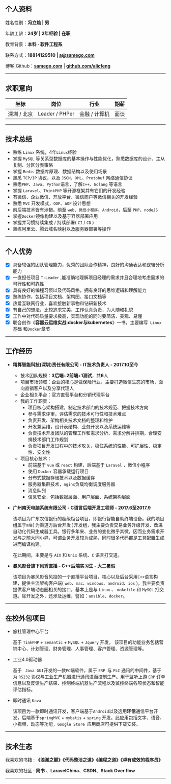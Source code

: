## 个人资料

姓名性别：**冯立灿 | 男**

年龄工龄：**24岁 | 2年经验 | 在职**

教育背景：**本科 · 软件工程系**

联系方式：**18814129510 | a@samego.com**

博客|Github：**[samego.com](https://www.samego.com)** | **[github.com/alicfeng](https://github.com/alicfeng)**

___



## 求职意向

|     坐标      |       岗位       |      行业       | 期薪 |
| :-----------: | :--------------: | :-------------: | :--: |
| 深圳  /  北京 | Leader  /  PHPer | 金融  /  计算机 | 面谈 |

___



## 技术总结

- 熟练 `Linux` 系统，4年`Linux`经验
- 掌握 `MySQL` 等关系型数据库的基本操作与性能优化，熟悉数据库的设计、主从复制、分区分表策略
- 掌握 `Redis` 数据库原理、数据结构以及使用场景
- 熟悉 `TCP/IP` 协议，以及 `JSON`、`XML`、`Protobuf` 网络通信协议
- 熟悉`PHP`、`Java`、`Python`语言，了解`C++`、`Golang` 等语言
- 掌握 `Laravel`、`ThinkPHP` 等开源框架并有它们的开发经验
- 有微信、企业微信、开放平台、微信商户等微信相关的开发经验
- 熟悉 `MVC` 开发模式，`OOP`、`AOP` 设计思想
- 前后端技术皆有涉猎。前至 `web`、`微信小程序`、`Android`，后至 `PHP`、`nodeJS`
- 掌握`Docker`镜像构建以及基于容器部署应用
- 掌握并习惯持续集成 / 持续部署( `CI` / `CD` )
- 熟练阿里云、腾云域名映射以及服务器部署等操作

___



## 个人优势

- [x] 具备较强的团队管理能力，优秀的团队合作精神，良好的沟通表达和逻辑分析能力
- [x] 一直担任项目 `T-Leader` ,能准确地理解项目经理的需求并且合理地考虑需求的可行性和可靠性
- [x] 具有良好的编程习惯以及代码风格，拥有良好的思维逻辑和理解能力
- [x] 熟练协作，包括项目文档、架构图、接口文档等
- [x] 热爱互联网行业，喜欢接触新事物和钻研新技术
- [x] 有自己的想法，比较追求完美，工作认真负责，为人随和礼貌
- [x] 工作中对代码质量要求极高，实现功能的同时要简洁、美观、易懂
- [x] 联合创作《**容器云运维实战:docker与kubernetes**》⼀书，主要编写` Linux`基础 和`Docker`章节

___



## 工作经历

- **精算智能科技(深圳)责任有限公司 - IT技术负责人 - 2017.10至今**

  - 技术团队规模：**3后端**+**2前端**+**1测试**，共**6**人
  - 项目市场领域：企业的核心是做保险行业，主要打造微信生态的市场，面向直销客户以及分享代理人
  - 企业相关平台：官方直营平台和分销代理平台
  - 我的工作职责：
    - 项目核心架构搭建，制定技术部门的技术规范、把握技术方向
    - 参与需求评审，评估需求的技术可行性和技术难点
    - 负责开发、架构相关技术文档的整理和维护
    - 开发兼运维，设计表结构、业务开发以及系统运维等
    - 负责技术开发团队的管理工作和需求分析、需求分解并排期，合理安排技术部门工作规划
    - 负责项目开发过程中的技术攻关，稳住系统的性能、可扩展性、稳定性、安全性
  - 项目核心技术：
    - 前端基于 `vue` 或 `react` 构建，后端基于 `Laravel` ，微信小程序
    - 使用 `Docker` 容器承载运行项目
    - 分布式数据存储技术以及数据缓存
    - 服务器集群技术，`nginx`负载均衡调度服务器
    - 消息队列
    - 信息安全，包括数据层面、用户层面、系统架构层面

  

- **广州南天电脑系统有限公司 - C语言后端开发工程师 - 2017.6至2017.9**

  该项目为广东农信银行的超级柜台项目，即银行智能自助终端设备。我的项目组属于`m端`( 为渠道方后台开发 )开发组，我主要负责交易业务升级开发、改进自动化代码生成器工具。银行多年来、业务的变化微乎其微，因而业务需求开发与之前大同小异，可谓业务开发较为成熟，同时很多代码都是工具配置生成进而编译构建。

  在此期间，主要是与 `AIX` 和 `Unix` 系统、`C` 语言打交道。

  

- **暴风影音旗下风秀直播 - C++后端实习生 - 大二暑假**

  该项目为暴风影音风投的一个直播平台项目，核心以及后台采用`C++`语言构建，提供主流架构客户端( `web`、`mac`、`windows`、`android`、`ios` )。我主要负责提供客户端动态圈相关的接口，基本上是与 `Linux` 、 `makefile` 和 `MySQL` 打交道。除开发之外，还涉及运维，譬如：`ansible`、`docker`。

___



## 在校外包项目

- 旅社管理中心平台

  基于 `TinkPHP` + `Semantic` + `MySQL` + `Jquery` 开发， 该项目的功能业务包括营销中心、计划管理、财务管理、人事管理、客户管理、资源管理等。

- 工业4.0驱动器

  基于 `	Java GUI `开发的一款`PC`端软件，属于 `ERP `与 `PLC` 通讯的中间件，基于为 `RS232` 协议与工业生产机器进行通讯进而控制生产。用于监听上游 `ERP` 订单信息以及反馈生产结果、控制终端机器生产流程以及监控终端各项状态和智能评估指标。

- 即时通讯 `Kava`

  该项目为一款即时通讯开发，客户端基于`Android`以及选用**环信**通信平台开发，后端基于`springMVC` + `mybatis` + `spring` 开发。此应用包括文字、语音、小视频、动态等功能，`Google Store `应用商店可提供下载安装。

------



## 技术生态

我喜欢的书籍 : **《浪潮之巅》《代码整洁之道》《编程之道》《卓有成效的程序员》**

我喜欢的社区 : **简书** 、**LaravelChina**、**CSDN**、**Stack Over flow** 

___



[^AlicFeng]: 价值源于技术，贡献源于分享 | 感谢阅读 `AlicFeng` 简历


